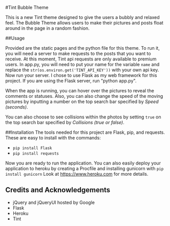 #Tint Bubble Theme

This is a new Tint theme designed to give the users a bubbly and relaxed feel.
The Bubble Theme allows users to make their pictures and posts float around
in the page in a random fashion.

##Usage

Provided are the static pages and the python file for this theme. To run
it, you will need a server to make requests to the posts that you want to
receive. At this moment, Tint api requests are only available to premium
users. In app.py, you will need to put your name for the variable `name`
and replace the `str(os.environ.get('TINT_API_KEY'))` with your own api key.
Now run your server. I chose to use Flask as my web framework for this project.
If you are using the Flask server, run "python app.py".

When the app is running, you can hover over the pictures to reveal the comments
or statuses. Also, you can also change the speed of the moving pictures by inputting
a number on the top search bar specified by _Speed (seconds)_. 

You can also choose to see collisions within the photos by setting `true` on the
top search bar specified by _Collisions (true or false)_. 


##Installation
The tools needed for this project are Flask, pip, and requests.
These are easy to install with the commands:

* `pip install Flask`
* `pip install requests`

Now you are ready to run the application. You can also easily deploy your
application to heroku by creating a Procfile and installing gunicorn with
`pip install gunicorn` Look at https://www.heroku.com for more details.

## Credits and Acknowledgements

* jQuery and jQueryUI hosted by Google
* Flask
* Heroku
* Tint



